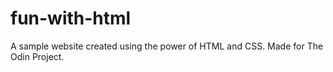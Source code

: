# fun-with-html
A sample website created using the power of HTML and CSS. Made for The Odin Project.
